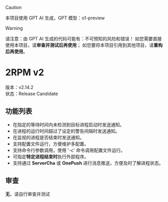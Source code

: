 > [!CAUTION]
> 本项目使用 GPT AI 生成，GPT 模型：o1-preview

> [!WARNING]
> 请注意：由 GPT AI 生成的代码可能有：不可预知的风险和错误！
> 如您需要直接使用本项目，请**审查并测试后再使用**；
> 如您要将本项目引用到其他项目，请**重构后再使用**。

# 2RPM v2

版本：v2.14.2  
状态：Release Candidate

## 功能列表

- 在指定的等待时间内未检测到目标进程启动时发送通知。
- 在进程的运行时间超过了设定的警告间隔时发送通知。
- 在监视的进程是否结束时发送通知。
- 支持配置文件运行，方便维护多配置。
- 支持命令行参数调用，使用 '-c' 命令调用配置文件运行。
- 可指定**特定进程结束时**执行外部程序。
- 支持通过 **ServerCha** 或 **OnePush** 进行消息推送，方便及时了解进程状态。

## 审查

**无**，请自行审查并测试
